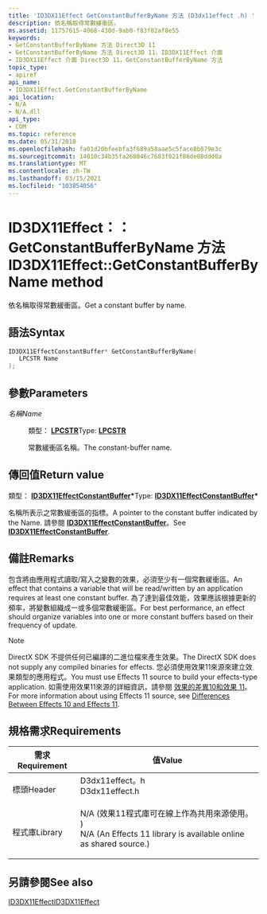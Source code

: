 ```yaml
---
title: 'ID3DX11Effect GetConstantBufferByName 方法 (D3dx11effect .h) '
description: 依名稱取得常數緩衝區。
ms.assetid: 11757615-4068-430d-9ab0-f83f02af8e55
keywords:
- GetConstantBufferByName 方法 Direct3D 11
- GetConstantBufferByName 方法 Direct3D 11，ID3DX11Effect 介面
- ID3DX11Effect 介面 Direct3D 11，GetConstantBufferByName 方法
topic_type:
- apiref
api_name:
- ID3DX11Effect.GetConstantBufferByName
api_location:
- N/A
- N/A.dll
api_type:
- COM
ms.topic: reference
ms.date: 05/31/2018
ms.openlocfilehash: fa01d20bfeebfa3f689a58aae5c5face8b879e3c
ms.sourcegitcommit: 14010c34b35fa268046c7683f021f86de08ddd0a
ms.translationtype: MT
ms.contentlocale: zh-TW
ms.lasthandoff: 03/15/2021
ms.locfileid: "103854056"
---
```

# <a name="id3dx11effectgetconstantbufferbyname-method"></a><span data-ttu-id="ebcd2-106">ID3DX11Effect：： GetConstantBufferByName 方法</span><span class="sxs-lookup"><span data-stu-id="ebcd2-106">ID3DX11Effect::GetConstantBufferByName method</span></span>

<span data-ttu-id="ebcd2-107">依名稱取得常數緩衝區。</span><span class="sxs-lookup"><span data-stu-id="ebcd2-107">Get a constant buffer by name.</span></span>

## <a name="syntax"></a><span data-ttu-id="ebcd2-108">語法</span><span class="sxs-lookup"><span data-stu-id="ebcd2-108">Syntax</span></span>


```C++
ID3DX11EffectConstantBuffer* GetConstantBufferByName(
   LPCSTR Name
);
```



## <a name="parameters"></a><span data-ttu-id="ebcd2-109">參數</span><span class="sxs-lookup"><span data-stu-id="ebcd2-109">Parameters</span></span>

<dl> <dt>

<span data-ttu-id="ebcd2-110">*名稱*</span><span class="sxs-lookup"><span data-stu-id="ebcd2-110">*Name*</span></span> 
</dt> <dd>

<span data-ttu-id="ebcd2-111">類型： **[ **LPCSTR**](/windows/desktop/WinProg/windows-data-types)**</span><span class="sxs-lookup"><span data-stu-id="ebcd2-111">Type: **[**LPCSTR**](/windows/desktop/WinProg/windows-data-types)**</span></span>

<span data-ttu-id="ebcd2-112">常數緩衝區名稱。</span><span class="sxs-lookup"><span data-stu-id="ebcd2-112">The constant-buffer name.</span></span>

</dd> </dl>

## <a name="return-value"></a><span data-ttu-id="ebcd2-113">傳回值</span><span class="sxs-lookup"><span data-stu-id="ebcd2-113">Return value</span></span>

<span data-ttu-id="ebcd2-114">類型： **[ **ID3DX11EffectConstantBuffer**](id3dx11effectconstantbuffer.md)\***</span><span class="sxs-lookup"><span data-stu-id="ebcd2-114">Type: **[**ID3DX11EffectConstantBuffer**](id3dx11effectconstantbuffer.md)\***</span></span>

<span data-ttu-id="ebcd2-115">名稱所表示之常數緩衝區的指標。</span><span class="sxs-lookup"><span data-stu-id="ebcd2-115">A pointer to the constant buffer indicated by the Name.</span></span> <span data-ttu-id="ebcd2-116">請參閱 [**ID3DX11EffectConstantBuffer**](id3dx11effectconstantbuffer.md)。</span><span class="sxs-lookup"><span data-stu-id="ebcd2-116">See [**ID3DX11EffectConstantBuffer**](id3dx11effectconstantbuffer.md).</span></span>

## <a name="remarks"></a><span data-ttu-id="ebcd2-117">備註</span><span class="sxs-lookup"><span data-stu-id="ebcd2-117">Remarks</span></span>

<span data-ttu-id="ebcd2-118">包含將由應用程式讀取/寫入之變數的效果，必須至少有一個常數緩衝區。</span><span class="sxs-lookup"><span data-stu-id="ebcd2-118">An effect that contains a variable that will be read/written by an application requires at least one constant buffer.</span></span> <span data-ttu-id="ebcd2-119">為了達到最佳效能，效果應該根據更新的頻率，將變數組織成一或多個常數緩衝區。</span><span class="sxs-lookup"><span data-stu-id="ebcd2-119">For best performance, an effect should organize variables into one or more constant buffers based on their frequency of update.</span></span>

> [!Note]  
> <span data-ttu-id="ebcd2-120">DirectX SDK 不提供任何已編譯的二進位檔來產生效果。</span><span class="sxs-lookup"><span data-stu-id="ebcd2-120">The DirectX SDK does not supply any compiled binaries for effects.</span></span> <span data-ttu-id="ebcd2-121">您必須使用效果11來源來建立效果類型的應用程式。</span><span class="sxs-lookup"><span data-stu-id="ebcd2-121">You must use Effects 11 source to build your effects-type application.</span></span> <span data-ttu-id="ebcd2-122">如需使用效果11來源的詳細資訊，請參閱 [效果的差異10和效果 11](d3d11-graphics-programming-guide-effects-differences.md)。</span><span class="sxs-lookup"><span data-stu-id="ebcd2-122">For more information about using Effects 11 source, see [Differences Between Effects 10 and Effects 11](d3d11-graphics-programming-guide-effects-differences.md).</span></span>

 

## <a name="requirements"></a><span data-ttu-id="ebcd2-123">規格需求</span><span class="sxs-lookup"><span data-stu-id="ebcd2-123">Requirements</span></span>



| <span data-ttu-id="ebcd2-124">需求</span><span class="sxs-lookup"><span data-stu-id="ebcd2-124">Requirement</span></span> | <span data-ttu-id="ebcd2-125">值</span><span class="sxs-lookup"><span data-stu-id="ebcd2-125">Value</span></span> |
|--------------------|----------------------------------------------------------------------------------------------------------------------------------------------|
| <span data-ttu-id="ebcd2-126">標頭</span><span class="sxs-lookup"><span data-stu-id="ebcd2-126">Header</span></span><br/>  | <dl> <span data-ttu-id="ebcd2-127"><dt>D3dx11effect。h</dt></span><span class="sxs-lookup"><span data-stu-id="ebcd2-127"><dt>D3dx11effect.h</dt></span></span> </dl>                                                    |
| <span data-ttu-id="ebcd2-128">程式庫</span><span class="sxs-lookup"><span data-stu-id="ebcd2-128">Library</span></span><br/> | <dl> <span data-ttu-id="ebcd2-129"><dt>N/A (效果11程式庫可在線上作為共用來源使用。 ) </dt></span><span class="sxs-lookup"><span data-stu-id="ebcd2-129"><dt>N/A (An Effects 11 library is available online as shared source.)</dt></span></span> </dl> |



## <a name="see-also"></a><span data-ttu-id="ebcd2-130">另請參閱</span><span class="sxs-lookup"><span data-stu-id="ebcd2-130">See also</span></span>

<dl> <dt>

[<span data-ttu-id="ebcd2-131">ID3DX11Effect</span><span class="sxs-lookup"><span data-stu-id="ebcd2-131">ID3DX11Effect</span></span>](id3dx11effect.md)
</dt> </dl>

 

